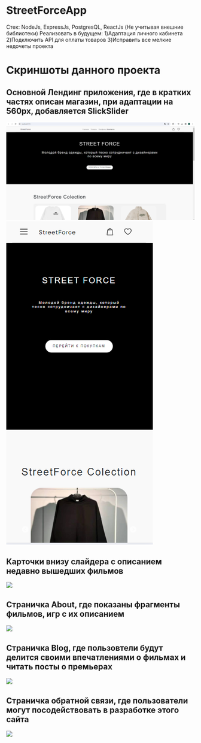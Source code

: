 # StreetForceApp 
Стек: NodeJs, ExpressJs, PostgresQL, ReactJs (Не учитывая внешние библиотеки)
Реализовать в будущем: 
                      1)Адаптация личного кабинета
                      2)Подключить API для оплаты товаров
                      3)Исправить все мелкие недочеты проекта
# Скриншоты данного проекта

<h2>Основной Лендинг приложения, где в кратких частях описан магазин, при адаптации на 560px, добавляется SlickSlider</h2>
<img src="https://github.com/flavokrkkk/StreetForceApp/blob/main/scrins/2024-02-20_23-13-36.png">
<div style={{text-align: 'center'}>
  <img src="https://github.com/flavokrkkk/StreetForceApp/blob/main/scrins/2024-02-20_23-16-52.png">
</div>


<h2>Карточки внизу слайдера с описанием недавно вышедших фильмов</h2>
<img src="https://github.com/flavokrkkk/StreetForceApp/blob/main/scrins/2023-12-26_16-52-41.png">

<h2>Страничка About, где показаны фрагменты фильмов, игр с их описанием</h2>
<img src="https://github.com/flavokrkkk/StreetForceApp/blob/main/scrins/2023-12-26_16-53-12.png">

<h2>Страничка Blog, где пользовтели будут делится своими впечатлениями о фильмах и читать посты о премьерах</h2>
<img src="https://github.com/flavokrkkk/StreetForceApp/blob/main/scrins/2023-12-26_16-53-44.png">

<h2>Страничка обратной связи, где пользователи могут посодействовать в разработке этого сайта</h2>
<img src="https://github.com/flavokrkkk/StreetForceApp/blob/main/scrins/2023-12-26_16-54-49.png">
